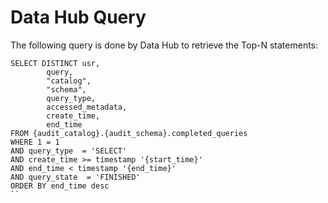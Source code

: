 # Data Hub Query

The following query is done by Data Hub to retrieve the Top-N statements:

```
SELECT DISTINCT usr,
        query,
        "catalog",
        "schema",
        query_type,
        accessed_metadata,
        create_time,
        end_time
FROM {audit_catalog}.{audit_schema}.completed_queries
WHERE 1 = 1
AND query_type  = 'SELECT'
AND create_time >= timestamp '{start_time}'
AND end_time < timestamp '{end_time}'
AND query_state  = 'FINISHED'
ORDER BY end_time desc
``